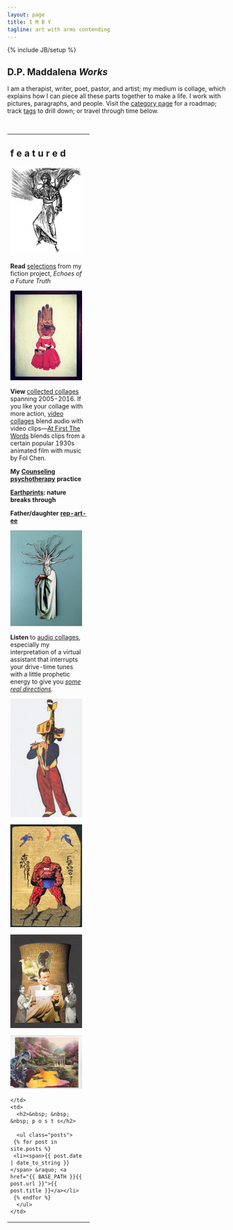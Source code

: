 ```yaml
---
layout: page
title: I M B Y
tagline: art with arms contending
---
```

{% include JB/setup %}

## D.P. Maddalena *Works*

I am a therapist, writer, poet, pastor, and artist; my medium is collage, which explains how I can
piece all these parts together to make a life. I work with pictures, paragraphs, and people. Visit the [category page](http://www.imby.net/categories.html) for a roadmap; track [tags](http://www.imby.net/tags.html) to drill down; or travel through time below.

&nbsp;

<table cellpadding='5'>
  <tr>
    <td width='175' valign='top'>
      <h2>f e a t u r e d</h2>
      <p><a href='20220116/Echoes-of-a-Future-Truth'><img src='assets/eft.jpg'></a></p>
      <p><strong>Read</strong> <a href='20220116/Echoes-of-a-Future-Truth'>selections</a> from my fiction project, <em>Echoes of a Future Truth</em></p>
      <p><a href='http://imby.net/images/galleries/collage-2016/'><img src='assets/15.jpg'></a></p>
      <p><strong>View</strong> <a href='http://www.imby.net/20140223/collected-collages'>collected collages</a> spanning 2005-2016. If you like your collage with more action, <a href='http://www.imby.net/categories.html#video-ref'>video collages</a> blend audio with video clips&mdash;<a href='20150801/first-the-words'>At First The Words</a> blends clips from a certain popular 1930s animated film with music by Fol Chen.</p>
      <p><strong>My <a href="http://maddalenamft.com">Counseling psychotherapy</a> practice</strong></p>
      <p><strong><a href="http://maddalena.vsco.co/">Earthprints</a>: nature breaks through</strong></p>
      <p><strong>Father/daughter <a href="http://daveartzoe.wordpress.com/">rep-art-ee</a></strong></p>
      <p><a href='http://www.imby.net/categories.html#audio-ref'><img src='assets/15-x.jpg'></a></p>
      <p><strong>Listen</strong> to <a href='http://www.imby.net/categories.html#audio-ref'>audio collages</a>, especially my interpretation of a virtual assistant that interrupts your drive-time tunes with a little prophetic energy to give you <em><a href='20140520/Starting-Directions-To'>some real directions</a>.</em></p>
       <p><a href='20140222/Collages-2013'><img src='assets/13.jpg'></a></p>
      <p><a href='20131212/heroes'><img src='assets/heroes.jpg'></a></p>
      <p><a href='20120606/collages-2012'><img src='assets/10-12.jpg'></a></p>
      <p><a href='20140221/collager-of-light'><img src='assets/14.jpg'></a></p>
     
    
    </td>
    <td>
      <h2>&nbsp; &nbsp; &nbsp; p o s t s</h2> 

      <ul class="posts">
     {% for post in site.posts %}
     <li><span>{{ post.date | date_to_string }}</span> &raquo; <a href="{{ BASE_PATH }}{{ post.url }}">{{ post.title }}</a></li>
     {% endfor %}
      </ul>
    </td>
  </tr>
 </table>

